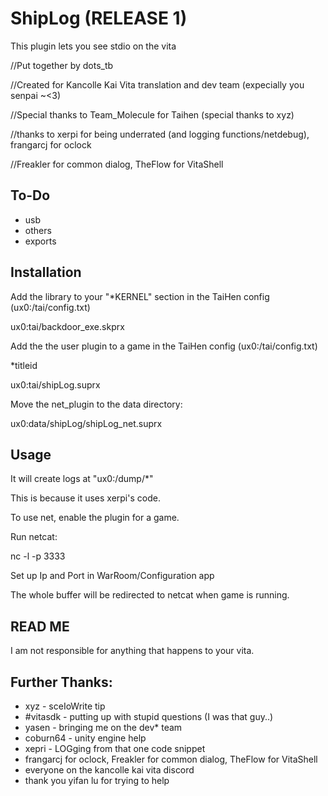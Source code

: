 # ShipLog (RELEASE 1)
This plugin lets you see stdio on the vita


//Put together by dots_tb

//Created for Kancolle Kai Vita translation and dev team (expecially you senpai ~<3)

//Special thanks to Team_Molecule for Taihen (special thanks to xyz)

//thanks to xerpi for being underrated (and logging functions/netdebug), frangarcj for oclock

//Freakler for common dialog, TheFlow for VitaShell

## To-Do
 * usb
 * others
 * exports
## Installation
Add the library to your "*KERNEL" section in the TaiHen config (ux0:/tai/config.txt)

  ux0:tai/backdoor_exe.skprx

Add the the user plugin to a game in the TaiHen config (ux0:/tai/config.txt)

  *titleid

  ux0:tai/shipLog.suprx

Move the net_plugin to the data directory:

  ux0:data/shipLog/shipLog_net.suprx

## Usage
It will create logs at "ux0:/dump/*"

This is because it uses xerpi's code.

To use net, enable the plugin for a game.

Run netcat:

  nc -l -p 3333

Set up Ip and Port in WarRoom/Configuration app

The whole buffer will be redirected to netcat when game is running.


## READ ME

I am not responsible for anything that happens to your vita.

## Further Thanks:
 * xyz - sceIoWrite tip
 * #vitasdk - putting up with stupid questions (I was that guy..)
 * yasen - bringing me on the dev* team
 * coburn64 - unity engine help
 * xepri - LOGging from that one code snippet
 * frangarcj for oclock, Freakler for common dialog, TheFlow for VitaShell
 * everyone on the kancolle kai vita discord
 * thank you yifan lu for trying to help
